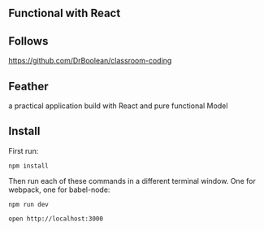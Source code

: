 ## Functional with React

## Follows

https://github.com/DrBoolean/classroom-coding

## Feather
a practical application build with React and pure functional Model

## Install

First run:

```
npm install
```

Then run each of these commands in a different terminal window. One for webpack, one for babel-node:

```
npm run dev
```

```
open http://localhost:3000
```
